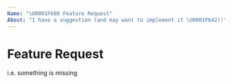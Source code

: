 ```yaml
---
Name: "\U0001F680 Feature Request"
About: "I have a suggestion (and may want to implement it \U0001F642)!"
---
```


# Feature Request

i.e. something is missing
